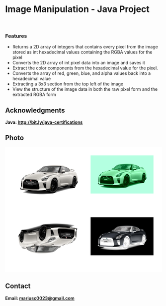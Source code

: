 <h1>Image Manipulation - Java Project</h1>
<br>
<h3>Features</h3>
<ul>
    <li>Returns a 2D array of integers that contains every pixel from the image stored as int hexadecimal values containing the RGBA values for the pixel</li>
    <li>Converts the 2D array of int pixel data into an image and saves it</li>
    <li>Extract the color components from the hexadecimal value for the pixel.</li>
    <li>Converts the array of red, green, blue, and alpha values back into a hexadecimal value</li>
    <li>Extracting a 3x3 section from the top left of the image</li>
    <li>View the structure of the image data in both the raw pixel form and the extracted RGBA form</li>
</ul>

<h2>Acknowledgments</h2>

<b>Java: http://bit.ly/java-certifications<b>
<br>


<h2>Photo</h2>
<img src="carsImage.png" with="300" height="400">
<br>

<h2>Contact</h2>

<b> Email: mariusc0023@gmail.com </b>
